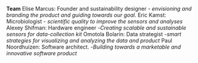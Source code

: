 **Team**
Elise Marcus: Founder and sustainability designer - *envisioning and branding the product and guiding towards our goal.*
Eric Kamst: Microbiologist  - *scientific quality  to improve the sensors and analyses*
Alexey Shifman: Hardware engineer  -*Creating scalable and sustainable sensors for data-collection kit*
Omotola Bolarin: Data strategist  -*smart strategies for visualizing and analyzing the data and product*
Paul Noordhuizen: Software architect. -*Building towards a marketable and innovative software product*